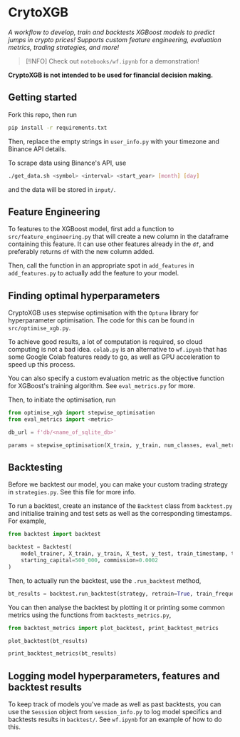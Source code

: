 # CrytoXGB

*A workflow to develop, train and backtests XGBoost models to predict jumps in crypto prices! Supports custom feature engineering, evaluation metrics, trading strategies, and more!*

> [!INFO]
> Check out `notebooks/wf.ipynb` for a demonstration!

**CryptoXGB is not intended to be used for financial decision making.**

## Getting started

Fork this repo, then run
```sh
pip install -r requirements.txt
```

Then, replace the empty strings in `user_info.py` with your timezone and Binance API details.

To scrape data using Binance's API, use
```sh
./get_data.sh <symbol> <interval> <start_year> [month] [day]
```
and the data will be stored in `input/`.

## Feature Engineering

To features to the XGBoost model, first add a function to `src/feature_engineering.py` that will create a new column in the dataframe containing this feature. It can use other features already in the `df`, and preferably returns `df` with the new column added.

Then, call the function in an appropriate spot in `add_features` in `add_features.py` to actually add the feature to your model.

## Finding optimal hyperparameters

CryptoXGB uses stepwise optimisation with the `Optuna` library for hyperparameter optimisation. The code for this can be found in `src/optimise_xgb.py`.

To achieve good results, a lot of computation is required, so cloud computing is not a bad idea. `colab.py` is an alternative to `wf.ipynb` that has some Google Colab features ready to go, as well as GPU acceleration to speed up this process.

You can also specify a custom evaluation metric as the objective function for XGBoost's training algorithm. See `eval_metrics.py` for more.

Then, to initiate the optimisation, run
```python
from optimise_xgb import stepwise_optimisation
from eval_metrics import <metric>

db_url = f'db/<name_of_sqlite_db>'

params = stepwise_optimisation(X_train, y_train, num_classes, eval_metric, db_url, n_jobs=1, trials=500)
```


## Backtesting

Before we backtest our model, you can make your custom trading strategy in `strategies.py`. See this file for more info.

To run a backtest, create an instance of the `Backtest` class from `backtest.py` and initialise training and test sets as well as the corresponding timestamps. For example,
```python
from backtest import backtest

backtest = Backtest(
    model_trainer, X_train, y_train, X_test, y_test, train_timestamp, test_timestamp, num_classes,
    starting_capital=500_000, commission=0.0002
)
```

Then, to actually run the backtest, use the `.run_backtest` method,
```python
bt_results = backtest.run_backtest(strategy, retrain=True, train_frequency=24*7, progress_bar=True)
```


You can then analyse the backtest by plotting it or printing some common metrics using the functions from `backtests_metrics.py`,
```python
from backtest_metrics import plot_backtest, print_backtest_metrics

plot_backtest(bt_results)

print_backtest_metrics(bt_results)
```


## Logging model hyperparameters, features and backtest results

To keep track of models you've made as well as past backtests, you can use the `Sesssion` object from `session_info.py` to log model specifics and backtests results in `backtest/`. See `wf.ipynb` for an example of how to do this.

















